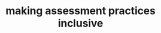 ---
layout: external
redirect_url: https://khofstadter.com/assets/doc/Hofstadter-2019-strategies-for-making-assessment-practices-inclusive.pdf
title: making assessment practices inclusive
categories: writing
tags: [writing, teaching]
short: My experience in learning and teaching as a non-native in the UK has led me to consider that non-native students in an English-speaking country also suffer a form of socio-economic inequality.
---